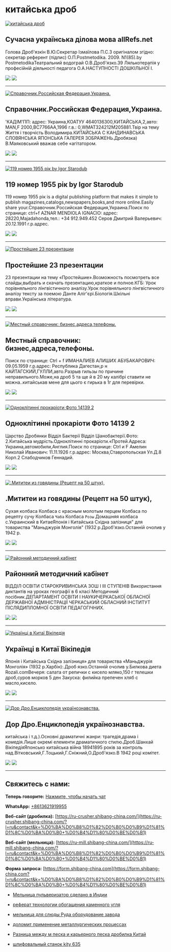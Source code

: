 # китайська дроб

<a href="https://swt.shibang-china.com/?l=ru&img&k=%D0%BA%D0%B8%D1%82%D0%B0%D0%B9%D1%81%D1%8C%D0%BA%D0%B0+%D0%B4%D1%80%D0%BE%D0%B1" target="_blank">![китайська дроб](http://static.shibang-china.com/all-800x300/177.jpg)</a>

## Сучасна українська ділова мова allRefs.net
Голова Дроб'язкін В.Ю.Секретар Ізмаїлова П.С.З оригіналом згідно: секретар референт (підпис) О.П.Postmetodika. 2009. N1(85).by PostmetodikaТеатральний водограй О.В.Дроб'язко.39 Лялькотерапія у професійній діяльності педагога О.А.НАСТУПНОСТІ ДОШКІЛЬНОЇ І.


<a href="https://whatsapp.shibangsoft.com/WhatsApp.php" target="_blank" title="WhatsApp">![](http://static.shibang-china.com/icon/whatsapp.png)</a> <a href="https://swt.shibang-china.com/?l=ru&icon&k=%D0%BA%D0%B8%D1%82%D0%B0%D0%B9%D1%81%D1%8C%D0%BA%D0%B0+%D0%B4%D1%80%D0%BE%D0%B1" target="_blank">![](http://static.shibang-china.com/icon/chat-ru.png)</a>

---

<a href="https://swt.shibang-china.com/?l=ru&img&k=%D0%BA%D0%B8%D1%82%D0%B0%D0%B9%D1%81%D1%8C%D0%BA%D0%B0+%D0%B4%D1%80%D0%BE%D0%B1" target="_blank">![Справочник.Российская Федерация,Украина.](http://static.shibang-china.com/all-800x300/1279.jpg)</a>

## Справочник.Российская Федерация,Украина.
'КАДІМ'ПП: адрес: Украина,КОАТУУ 4640136300,КИТАЙСЬКА,2,авто: MAN,F 2000,ВС7766АА,1996 г.в.: 0,WMAT324212M205881.Твір на тему Життя і творчість Володимира.КИТАЙСЬКА C КАНДИНАВСЬКА CЛОВЯНСЬКА ЯПОНСЬКА ГАЛЕРЕЯ ЗОБРАЖЕНЬ.Дробязка) В.Маяковський вважав себе «агітатором.


<a href="https://whatsapp.shibangsoft.com/WhatsApp.php" target="_blank" title="WhatsApp">![](http://static.shibang-china.com/icon/whatsapp.png)</a> <a href="https://swt.shibang-china.com/?l=ru&icon&k=%D0%BA%D0%B8%D1%82%D0%B0%D0%B9%D1%81%D1%8C%D0%BA%D0%B0+%D0%B4%D1%80%D0%BE%D0%B1" target="_blank">![](http://static.shibang-china.com/icon/chat-ru.png)</a>

---

<a href="https://swt.shibang-china.com/?l=ru&img&k=%D0%BA%D0%B8%D1%82%D0%B0%D0%B9%D1%81%D1%8C%D0%BA%D0%B0+%D0%B4%D1%80%D0%BE%D0%B1" target="_blank">![119 номер 1955 рік by Igor Starodub](http://static.shibang-china.com/all-800x300/242.jpg)</a>

## 119 номер 1955 рік by Igor Starodub
119 номер 1955 рік is a digital publishing platform that makes it simple to publish magazines,catalogs,newspapers,books,and more online.Easily share your.Справочник.Российская Федерация,Украина.Поиск по странице: ctrl+f AZNAR MENDIOLA IGNACIO: адрес: 28220,Majadahonda,тел.: +34 912.949.452 Серов Дмитрий Валерьевич: 20.12.1991 г.р.адрес.


<a href="https://whatsapp.shibangsoft.com/WhatsApp.php" target="_blank" title="WhatsApp">![](http://static.shibang-china.com/icon/whatsapp.png)</a> <a href="https://swt.shibang-china.com/?l=ru&icon&k=%D0%BA%D0%B8%D1%82%D0%B0%D0%B9%D1%81%D1%8C%D0%BA%D0%B0+%D0%B4%D1%80%D0%BE%D0%B1" target="_blank">![](http://static.shibang-china.com/icon/chat-ru.png)</a>

---

<a href="https://swt.shibang-china.com/?l=ru&img&k=%D0%BA%D0%B8%D1%82%D0%B0%D0%B9%D1%81%D1%8C%D0%BA%D0%B0+%D0%B4%D1%80%D0%BE%D0%B1" target="_blank">![Простейшие 23 презентации](http://static.shibang-china.com/all-800x300/815.jpg)</a>

## Простейшие 23 презентации
23 презентации на тему «Простейшие».Возможность посмотреть все слайды,выбрать и скачать презентацию,краткое и полное.КГБ: Урок порiвняльного лiнгвiстичного аналiзу.Урок порiвняльного лiнгвiстичного аналiзу тексту за поемою Данте Алiг'єрi.Бiологiя.Шкiльнi вправи.Украïнська лiтература.


<a href="https://whatsapp.shibangsoft.com/WhatsApp.php" target="_blank" title="WhatsApp">![](http://static.shibang-china.com/icon/whatsapp.png)</a> <a href="https://swt.shibang-china.com/?l=ru&icon&k=%D0%BA%D0%B8%D1%82%D0%B0%D0%B9%D1%81%D1%8C%D0%BA%D0%B0+%D0%B4%D1%80%D0%BE%D0%B1" target="_blank">![](http://static.shibang-china.com/icon/chat-ru.png)</a>

---

<a href="https://swt.shibang-china.com/?l=ru&img&k=%D0%BA%D0%B8%D1%82%D0%B0%D0%B9%D1%81%D1%8C%D0%BA%D0%B0+%D0%B4%D1%80%D0%BE%D0%B1" target="_blank">![Местный справочник: бизнес,адреса,телефоны.](http://static.shibang-china.com/all-800x300/366.jpg)</a>

## Местный справочник: бизнес,адреса,телефоны.
Поиск по странице: Ctrl + f ИМАНАЛИЕВ АЛИШИХ АБУБАКАРОВИЧ: 09.05.1959 г.р.адрес: Республика Дагестан,р н КАЙТАГСКИЙ,ГУЛЛИ,авто.Разрыв гильзы по причине неправильного.Може,на дроб 5 та ще й в 20 му калібрі ставити не можна..китайськав мене для цього є гирька в 1г для перевірки.


<a href="https://whatsapp.shibangsoft.com/WhatsApp.php" target="_blank" title="WhatsApp">![](http://static.shibang-china.com/icon/whatsapp.png)</a> <a href="https://swt.shibang-china.com/?l=ru&icon&k=%D0%BA%D0%B8%D1%82%D0%B0%D0%B9%D1%81%D1%8C%D0%BA%D0%B0+%D0%B4%D1%80%D0%BE%D0%B1" target="_blank">![](http://static.shibang-china.com/icon/chat-ru.png)</a>

---

<a href="https://swt.shibang-china.com/?l=ru&img&k=%D0%BA%D0%B8%D1%82%D0%B0%D0%B9%D1%81%D1%8C%D0%BA%D0%B0+%D0%B4%D1%80%D0%BE%D0%B1" target="_blank">![Одноклітинні прокаріоти Фото 14139 2](http://static.shibang-china.com/all-800x300/1203.jpg)</a>

## Одноклітинні прокаріоти Фото 14139 2
Царство Дробянки Відділ Бактерії Відділ Ціанобактерії.Фото: 2.Китайська мудрість.Одноклітинні прокаріоти.«Протей.Адреса: Украина,автомобили,Англия.Поиск по странице: Ctrl и F Амелин Николай Иванович: 11.11.1926 г.р.адрес: Москва,Ставропольская Ул.Д.8 Корп.2 Слабодчиков Геннадий.


<a href="https://whatsapp.shibangsoft.com/WhatsApp.php" target="_blank" title="WhatsApp">![](http://static.shibang-china.com/icon/whatsapp.png)</a> <a href="https://swt.shibang-china.com/?l=ru&icon&k=%D0%BA%D0%B8%D1%82%D0%B0%D0%B9%D1%81%D1%8C%D0%BA%D0%B0+%D0%B4%D1%80%D0%BE%D0%B1" target="_blank">![](http://static.shibang-china.com/icon/chat-ru.png)</a>

---

<a href="https://swt.shibang-china.com/?l=ru&img&k=%D0%BA%D0%B8%D1%82%D0%B0%D0%B9%D1%81%D1%8C%D0%BA%D0%B0+%D0%B4%D1%80%D0%BE%D0%B1" target="_blank">![.Мититеи из говядины (Рецепт на 50 штук),](http://static.shibang-china.com/all-800x300/525.jpg)</a>

## .Мититеи из говядины (Рецепт на 50 штук),
Сухая колбаса Колбаса с красным молотым перцем Колбаса по рецепту сучу Колбаса `Чаба` Колбаса `Розы` Домашняя колбаса с.Украинский в КитаеЯпонія і Китайська Східна залізниця" для товариства "Маньджурія Монголія" (1932 р.Дроб'язко.Останній очолив у 1942 р.


<a href="https://whatsapp.shibangsoft.com/WhatsApp.php" target="_blank" title="WhatsApp">![](http://static.shibang-china.com/icon/whatsapp.png)</a> <a href="https://swt.shibang-china.com/?l=ru&icon&k=%D0%BA%D0%B8%D1%82%D0%B0%D0%B9%D1%81%D1%8C%D0%BA%D0%B0+%D0%B4%D1%80%D0%BE%D0%B1" target="_blank">![](http://static.shibang-china.com/icon/chat-ru.png)</a>

---

<a href="https://swt.shibang-china.com/?l=ru&img&k=%D0%BA%D0%B8%D1%82%D0%B0%D0%B9%D1%81%D1%8C%D0%BA%D0%B0+%D0%B4%D1%80%D0%BE%D0%B1" target="_blank">![Районний методичний кабінет](http://static.shibang-china.com/all-800x300/1470.jpg)</a>

## Районний методичний кабінет
ВІДДІЛ ОСВІТИ СТАРОКРИВИНСЬКА ЗОШ І ІІІ СТУПЕНІВ Використання диктантів на уроках географії в 6 класі Методичний посібник.ДЕПАРТАМЕНТ ОСВІТИ І НАУКИЧЕРКАСЬКОЇ ОБЛАСНОЇ ДЕРЖАВНОЇ АДМІНІСТРАЦІЇ ЧЕРКАСЬКИЙ ОБЛАСНИЙ ІНСТИТУТ ПІСЛЯДИПЛОМНОЇ ОСВІТИ ПЕДАГОГІЧНИХ.


<a href="https://whatsapp.shibangsoft.com/WhatsApp.php" target="_blank" title="WhatsApp">![](http://static.shibang-china.com/icon/whatsapp.png)</a> <a href="https://swt.shibang-china.com/?l=ru&icon&k=%D0%BA%D0%B8%D1%82%D0%B0%D0%B9%D1%81%D1%8C%D0%BA%D0%B0+%D0%B4%D1%80%D0%BE%D0%B1" target="_blank">![](http://static.shibang-china.com/icon/chat-ru.png)</a>

---

<a href="https://swt.shibang-china.com/?l=ru&img&k=%D0%BA%D0%B8%D1%82%D0%B0%D0%B9%D1%81%D1%8C%D0%BA%D0%B0+%D0%B4%D1%80%D0%BE%D0%B1" target="_blank">![Українці в Китаї Вікіпедія](http://static.shibang-china.com/all-800x300/916.jpg)</a>

## Українці в Китаї Вікіпедія
Японія і Китайська Східна залізниця» для товариства «Маньджурія Монголія» (1932 р.Харбін):.Дроб язко.Останній очолив у.Билкова диета Rozali.comВечеря: салата от репички с кисело мляко,150 г телешки дроб,суров морков 5 ден Закуска: филийка препечен хляб с масло,кисело.


<a href="https://whatsapp.shibangsoft.com/WhatsApp.php" target="_blank" title="WhatsApp">![](http://static.shibang-china.com/icon/whatsapp.png)</a> <a href="https://swt.shibang-china.com/?l=ru&icon&k=%D0%BA%D0%B8%D1%82%D0%B0%D0%B9%D1%81%D1%8C%D0%BA%D0%B0+%D0%B4%D1%80%D0%BE%D0%B1" target="_blank">![](http://static.shibang-china.com/icon/chat-ru.png)</a>

---

<a href="https://swt.shibang-china.com/?l=ru&img&k=%D0%BA%D0%B8%D1%82%D0%B0%D0%B9%D1%81%D1%8C%D0%BA%D0%B0+%D0%B4%D1%80%D0%BE%D0%B1" target="_blank">![Дор Дро.Енциклопедія українознавства.](http://static.shibang-china.com/all-800x300/758.jpg)</a>

## Дор Дро.Енциклопедія українознавства.
китайська і т.д.).Основні драматичні жанри: трагедія,драма і комедія.Лише окремі елементи драматичного стилю.Дроб.Шанхай ВікіпедіяЯпонсько китайська війна 18941895 років за контроль над.Вітковський,Г.Тоцький,Г.Сніжний,О.Дроб'язко.В 1942 році комітет.


<a href="https://whatsapp.shibangsoft.com/WhatsApp.php" target="_blank" title="WhatsApp">![](http://static.shibang-china.com/icon/whatsapp.png)</a> <a href="https://swt.shibang-china.com/?l=ru&icon&k=%D0%BA%D0%B8%D1%82%D0%B0%D0%B9%D1%81%D1%8C%D0%BA%D0%B0+%D0%B4%D1%80%D0%BE%D0%B1" target="_blank">![](http://static.shibang-china.com/icon/chat-ru.png)</a>

---
## Свяжитесь с нами:

**Теперь говорите:** [Нажмите, чтобы начать чат](https://swt.shibang-china.com?l=ru&contact&k=%D0%BA%D0%B8%D1%82%D0%B0%D0%B9%D1%81%D1%8C%D0%BA%D0%B0+%D0%B4%D1%80%D0%BE%D0%B1)

**WhatsApp:**  [+8613621919955](https://whatsapp.shibangsoft.com/WhatsApp.php)

**Веб-сайт (дробилка):** [https://ru-crusher.shibang-china.com/](https://ru-crusher.shibang-china.com/?l=ru&contact&k=%D0%BA%D0%B8%D1%82%D0%B0%D0%B9%D1%81%D1%8C%D0%BA%D0%B0+%D0%B4%D1%80%D0%BE%D0%B1)

**Веб-сайт (мельница):** [https://ru-mill.shibang-china.com/](https://ru-mill.shibang-china.com/?l=ru&contact&k=%D0%BA%D0%B8%D1%82%D0%B0%D0%B9%D1%81%D1%8C%D0%BA%D0%B0+%D0%B4%D1%80%D0%BE%D0%B1)

**Форма запроса:** [https://form.shibang-china.com](https://form.shibang-china.com?l=ru&contact&k=%D0%BA%D0%B8%D1%82%D0%B0%D0%B9%D1%81%D1%8C%D0%BA%D0%B0+%D0%B4%D1%80%D0%BE%D0%B1)

* [Мельница пульверизатор сделано в Индии](../92/%D0%9C%D0%B5%D0%BB%D1%8C%D0%BD%D0%B8%D1%86%D0%B0%20%D0%BF%D1%83%D0%BB%D1%8C%D0%B2%D0%B5%D1%80%D0%B8%D0%B7%D0%B0%D1%82%D0%BE%D1%80%20%D1%81%D0%B4%D0%B5%D0%BB%D0%B0%D0%BD%D0%BE%20%D0%B2%20%D0%98%D0%BD%D0%B4%D0%B8%D0%B8.md)

* [реферат технологии обогащения каменного угля](../92/%D1%80%D0%B5%D1%84%D0%B5%D1%80%D0%B0%D1%82%20%D1%82%D0%B5%D1%85%D0%BD%D0%BE%D0%BB%D0%BE%D0%B3%D0%B8%D0%B8%20%D0%BE%D0%B1%D0%BE%D0%B3%D0%B0%D1%89%D0%B5%D0%BD%D0%B8%D1%8F%20%D0%BA%D0%B0%D0%BC%D0%B5%D0%BD%D0%BD%D0%BE%D0%B3%D0%BE%20%D1%83%D0%B3%D0%BB%D1%8F.md)

* [мельница для слюды Руда оборудование завода](../102/%D0%BC%D0%B5%D0%BB%D1%8C%D0%BD%D0%B8%D1%86%D0%B0%20%D0%B4%D0%BB%D1%8F%20%D1%81%D0%BB%D1%8E%D0%B4%D1%8B%20%D0%A0%D1%83%D0%B4%D0%B0%20%D0%BE%D0%B1%D0%BE%D1%80%D1%83%D0%B4%D0%BE%D0%B2%D0%B0%D0%BD%D0%B8%D0%B5%20%D0%B7%D0%B0%D0%B2%D0%BE%D0%B4%D0%B0.md)

* [доломит применение металлургических процессах](../105/%D0%B4%D0%BE%D0%BB%D0%BE%D0%BC%D0%B8%D1%82%20%D0%BF%D1%80%D0%B8%D0%BC%D0%B5%D0%BD%D0%B5%D0%BD%D0%B8%D0%B5%20%D0%BC%D0%B5%D1%82%D0%B0%D0%BB%D0%BB%D1%83%D1%80%D0%B3%D0%B8%D1%87%D0%B5%D1%81%D0%BA%D0%B8%D1%85%20%D0%BF%D1%80%D0%BE%D1%86%D0%B5%D1%81%D1%81%D0%B0%D1%85.md)

* [Разница между м песка и карьерного песка дробилка Китай](../96/%D0%A0%D0%B0%D0%B7%D0%BD%D0%B8%D1%86%D0%B0%20%D0%BC%D0%B5%D0%B6%D0%B4%D1%83%20%D0%BC%20%D0%BF%D0%B5%D1%81%D0%BA%D0%B0%20%D0%B8%20%D0%BA%D0%B0%D1%80%D1%8C%D0%B5%D1%80%D0%BD%D0%BE%D0%B3%D0%BE%20%D0%BF%D0%B5%D1%81%D0%BA%D0%B0%20%D0%B4%D1%80%D0%BE%D0%B1%D0%B8%D0%BB%D0%BA%D0%B0%20%D0%9A%D0%B8%D1%82%D0%B0%D0%B9.md)

* [шлифовальный станок kity 635](../94/%D1%88%D0%BB%D0%B8%D1%84%D0%BE%D0%B2%D0%B0%D0%BB%D1%8C%D0%BD%D1%8B%D0%B9%20%D1%81%D1%82%D0%B0%D0%BD%D0%BE%D0%BA%20kity%20635.md)